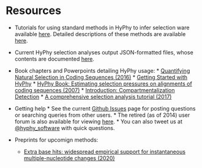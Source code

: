 Resources
===================

* Tutorials for using standard methods in HyPhy to infer selection ware available [here](./tutorials/CL-prompt-tutorial). Detailed descriptions of these methods are available [here](./getting-started/#characterizing-selective-pressures).

* Current HyPhy selection analyses output JSON-formatted files, whose contents are documented [here](./resources/json-fields.pdf). 

* Book chapters and Powerpoints detailing HyPhy usage:
      * [Quantifying Natural Selection in Coding Sequences (2016)](./resources/slides-selection-2016.pdf) 
      * [Getting Started with HyPhy](./resources/Getting_Started_With_HyPhy.pdf)
      * [HyPhy Book: Estimating selection pressures on alignments of coding sequences (2007)](./resources/hyphybook2007.pdf)
      * [Introduction: Compartmentalization Detection](./resources/compartmentalization_detection_ppt.pdf) 
      * [A comprehensive selection analysis tutorial (2017)](./resources/tutorial-2017.pdf) 


* Getting help
      * See the current [Github Issues](https://www.github.com/veg/hyphy/issues) page for posting questions or searching queries from other users.
      * The retired (as of 2014) user forum is also available for viewing [here](http://www.hyphy.org/cgi-bin/hyphy_forums/YaBB.pl).
      * You can also tweet us at [@hyphy_software](https://www.twitter.com/hyphy_software) with quick questions.

* Preprints for upcomign methods:
     * [Extra base hits: widespread empirical support for instantaneous multiple-nucleotide changes (2020)](./resources/fmm.pdf) 
